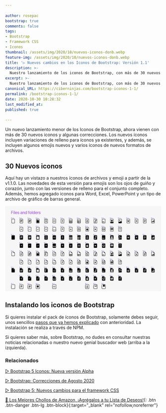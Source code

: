 ```yaml
---

author: rosepac
bootstrap: true
comments: false
tags:
- Bootstrap
- Framework CSS
- Iconos
thumbnail: /assets/img/2020/10/nuevos-iconos-donb.webp
feature-img: /assets/img/2020/10/nuevos-iconos-donb.webp
title: '▷ Nuevos cambios en los Iconos de Bootstrap: Versión 1.1'
description: >-
  Nuestro lanzamiento de los iconos de Bootstrap, con más de 30 nuevos iconos y algunas correcciones. Los nuevos íconos incluyen variaciones de relleno, junto a algunos emojis nuevos y varios íconos de nuevos formatos de archivos.
excerpt: >-
  Nuestro lanzamiento de los iconos de Bootstrap, con más de 30 nuevos iconos y algunas correcciones. Los nuevos íconos incluyen variaciones de relleno, junto a algunos emojis nuevos y varios íconos de nuevos formatos de archivos.
canonical_URL: https://ciberninjas.com/bootstrap-iconos-1-1/
permalink: /bootstrap-iconos-1-1/
date: 2020-10-30 10:28:32
last_modified_at: 
published: true

---
```


Un nuevo lanzamiento menor de los Iconos de Bootstrap, ahora vienen con más de 30 nuevos iconos y algunas correcciones. Los nuevos íconos incluyen variaciones de relleno para íconos ya existentes, y además, se incluyen algunos emojis nuevos y varios íconos de nuevos formatos de archivos.

## **30 Nuevos iconos**

Aquí hay un vistazo a nuestros íconos de archivos y emoji a partir de la v1.1.0. Las novedades de esta versión para emojis son los ojos de guiño y corazón, junto con las versiones de relleno para el conjunto completo. Además, hemos agregado iconos para Word, Excel, PowerPoint y un tipo de archivo de gráfico de barras general.

![Nuevos cambios en los Iconos de Bootstrap: Versión 1.1](/assets/img/2020/10/nuevos-iconos-donb.webp)

## **Instalando los iconos de Bootstrap**

Si quieres instalar el pack de íconos de Bootstrap, solamente debes seguir, unos sencillos [pasos que ya hemos explicado](https://ciberninjas.com/bootstrap-iconos-version-1/) con anterioridad. La instalación se realiza a través de NPM.

Si quieres saber más, sobre Bootstrap, no dudes en consultar nuestras noticias relacionadas o nuestro nuevo genial buscador web (arriba a la izquierda).

### **Relacionados** <!-- omit in toc -->

[▷ Bootstrap 5 Iconos: Nueva versión Alpha](https://ciberninjas.com/bootstrap-iconos-alpha-5/)

[▷ Bootstrap: Correcciones de Agosto 2020](https://ciberninjas.com/bootstrap-correcciones-agosto/)

[▷ Bootstrap 5: Nuevos cambios para el framework CSS](https://ciberninjas.com/bootstrap-5-alpha/)

[🛒 Los Mejores Chollos de Amazon, ¡Agrégalos a tu Lista de Deseos!](/amazon/ "Los Mejores Chollos de Amazon, Ofertas Flash, Black Monday y Amazon Prime Day"){: .btn .btn-danger .btn-lg .btn-block}{:target="_blank" rel="nofollow,noreferrer"}
